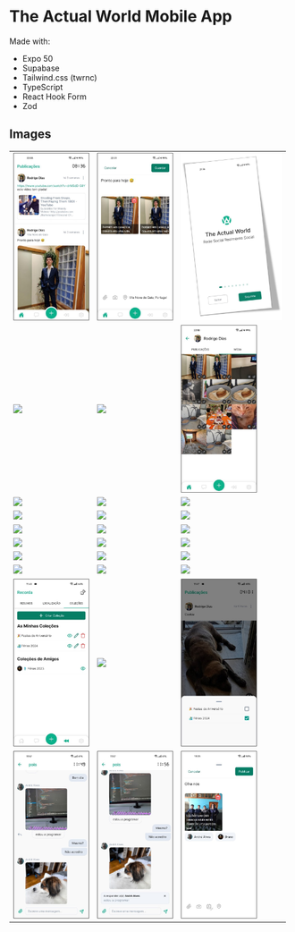 # The Actual World Mobile App

Made with:
- Expo 50
- Supabase
- Tailwind.css (twrnc)
- TypeScript
- React Hook Form
- Zod

## Images

<style>
  img { height: 300px; object-fit: cover; }
</style>

<table>
  <tr>
    <td><img src="assets/images/example/Picture1.jpg"></td>
    <td><img src="assets/images/example/Picture2.jpg"></td>
    <td><img src="assets/images/example/Picture3.jpg"></td>
  </tr>
  <tr>
    <td><img src="assets/images/example/Picture4.jpg"></td>
    <td><img src="assets/images/example/Picture5.jpg"></td>
    <td><img src="assets/images/example/Picture6.jpg"></td>
  </tr>
  <tr>
    <td><img src="assets/images/example/Picture7.jpg"></td>
    <td><img src="assets/images/example/Picture8.jpg"></td>
    <td><img src="assets/images/example/Picture9.jpg"></td>
  </tr>
  <tr>
    <td><img src="assets/images/example/Picture10.jpg"></td>
    <td><img src="assets/images/example/Picture11.jpg"></td>
    <td><img src="assets/images/example/Picture12.jpg"></td>
  </tr>
  <tr>
    <td><img src="assets/images/example/Picture13.jpg"></td>
    <td><img src="assets/images/example/Picture14.jpg"></td>
    <td><img src="assets/images/example/Picture15.jpg"></td>
  </tr>
  <tr>
    <td><img src="assets/images/example/Picture16.jpg"></td>
    <td><img src="assets/images/example/Picture17.jpg"></td>
    <td><img src="assets/images/example/Picture18.jpg"></td>
  </tr>
  <tr>
    <td><img src="assets/images/example/Picture19.jpg"></td>
    <td><img src="assets/images/example/Picture20.jpg"></td>
    <td><img src="assets/images/example/Picture21.jpg"></td>
  </tr>
  <tr>
    <td><img src="assets/images/example/Picture22.jpg"></td>
    <td><img src="assets/images/example/Picture23.jpg"></td>
    <td><img src="assets/images/example/Picture24.jpg"></td>
  </tr>
  <tr>
    <td><img src="assets/images/example/Picture25.jpg"></td>
    <td><img src="assets/images/example/Picture26.jpg"></td>
    <td><img src="assets/images/example/Picture27.jpg"></td>
  </tr>
  <tr>
    <td><img src="assets/images/example/Picture28.jpg"></td>
    <td><img src="assets/images/example/Picture29.jpg"></td>
    <td><img src="assets/images/example/Picture30.jpg"></td>
  </tr>
</table>
